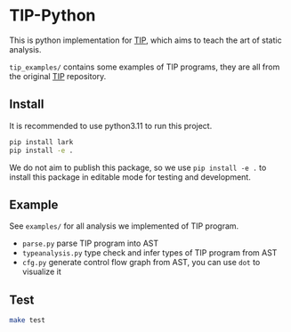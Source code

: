 # TIP-Python

This is python implementation for [TIP](https://github.com/cs-au-dk/TIP), which aims to teach the art of static analysis.

`tip_examples/` contains some examples of TIP programs, they are all from the original [TIP](https://github.com/cs-au-dk/TIP) repository.

## Install

It is recommended to use python3.11 to run this project.

```bash
pip install lark
pip install -e .
```

We do not aim to publish this package, so we use `pip install -e .` to install this package in editable mode for testing and development.

## Example

See `examples/` for all analysis we implemented of TIP program.

* `parse.py` parse TIP program into AST
* `typeanalysis.py` type check and infer types of TIP program from AST
* `cfg.py` generate control flow graph from AST, you can use `dot` to visualize it

## Test

```bash
make test
```
